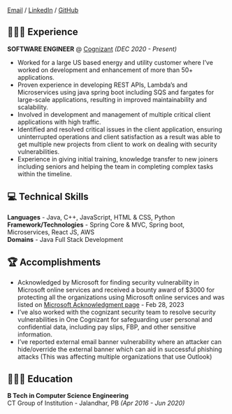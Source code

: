[Email](mailto:singh.swaraj1999@gmail.com) / [LinkedIn](https://www.linkedin.com/in/singhswaraj/) / [GitHub](https://github.com/rogerthat07/)

## 👩🏼‍💻 Experience

**SOFTWARE ENGINEER** @ [Cognizant](https://cognizant.com) _(DEC 2020 - Present)_<br>
  - Worked for a large US based energy and utility customer where I’ve worked on development and enhancement of more than 50+ applications.
  - Proven experience in developing REST APIs, Lambda’s and Microservices using java spring boot including SQS and fargates for large-scale applications, resulting in improved maintainability and scalability.
  - Involved in development and management of multiple critical client applications with high traffic.
  - Identified and resolved critical issues in the client application, ensuring uninterrupted operations and client satisfaction as a result was able to get multiple new projects from client to work on dealing with security vulnerabilities.
  - Experience in giving initial training, knowledge transfer to new joiners including seniors and helping the team in completing complex tasks within the timeline.

## 💻 Technical Skills
  **Languages** - Java, C++, JavaScript, HTML & CSS, Python<br>
  **Framework/Technologies** - Spring Core & MVC, Spring boot, Microservices, React JS, AWS<br>
  **Domains** - Java Full Stack Development<br>

## 🏆 Accomplishments
  - Acknowledged by Microsoft for finding security vulnerability in Microsoft online services and received a bounty award of $3000 for protecting all the organizations using Microsoft online services and was listed on [Microsoft Acknowledgment page](https://msrc.microsoft.com/update-guide/acknowledgement/online) - Feb 28, 2023
  - I’ve also worked with the cognizant security team to resolve security vulnerabilities in One Cognizant for safeguarding user personal and confidential data, including pay slips, FBP, and other sensitive information.
  - I’ve reported external email banner vulnerability where an attacker can hide/override the external banner which can aid in
  successful phishing attacks (This was affecting multiple organizations that use Outlook)

## 👩🏼‍🎓 Education
**B Tech in Computer Science Engineering**<br>
CT Group of Institution - Jalandhar, PB _(Apr 2016 - Jun 2020)_
